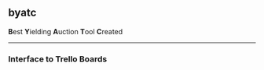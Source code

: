 ## byatc

**B**est **Y**ielding **A**uction **T**ool **C**reated

-----

### Interface to Trello Boards


